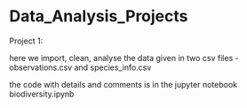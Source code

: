 # Data_Analysis_Projects

Project 1:

here we import, clean, analyse the data given in two csv files - observations.csv and species_info.csv

the code with details and comments is in the jupyter notebook biodiversity.ipynb 
